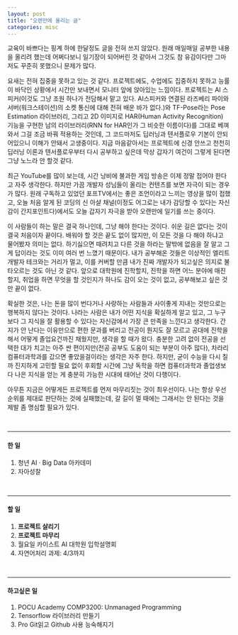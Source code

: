 ```yaml
---
layout: post
title: "오랜만에 올리는 글"
categories: misc
---
```


교육이 바쁘다는 핑계 하에 한달정도 글을 전혀 쓰지 않았다. 원래 매일매일 공부한 내용을 올리려 했는데 어쩌다보니 일기장이 되어버린 것 같아서 그것도 참 유감이다만 그마저도 꾸준히 못했으니 문제가 많다. 

요새는 전혀 집중을 못하고 있는 것 같다. 프로젝트에도, 수업에도 집중하지 못하고 능률이 바닥인 상황에서 시간만 보내면서 모니터 앞에 앉아있는 느낌이다. 프로젝트는 AI 스피커(이것도 그냥 조원 하나가 전담해서 맡고 있다. AI스피커와 연결된 라즈베리 파이와 서버(워크스테이션)의 소켓 통신에 대해 전혀 배운 바가 없다.)와 TF-Pose라는 Pose Estimation 라이브러리, 그리고 2D 이미지로 HAR(Human Activity Recognition) 기능을 구현한 남의 라이브러리(RNN for HAR인가 그 비슷한 이름이다)를 그대로 베껴와서 그걸 조금 바꿔 적용하는 것인데, 그 코드마저도 딥러닝과 텐서플로우 기본이 안되어있으니 이해가 안돼서 고생중이다. 지금 마음같아서는 프로젝트에 신경 안쓰고 천천히 딥러닝 이론과 텐서플로우부터 다시 공부하고 싶은데 막상 갑자기 여건이 그렇게 된다면 그냥 노느라 안 할것 같다.

최근 YouTube를 많이 보는데, 시간 낭비에 불과한 게임 방송은 이제 정말 접어야 한다고 자주 생각한다. 하지만 가끔 개발자 성님들이 올리는 컨텐츠를 보면 자극이 되는 경우가 많다. 원래 구독하고 있었던 포프TV에서는 좋은 조언이라고 느끼는 영상을 많이 접했고, 오늘 처음 알게 된 코딩의 신 아샬 채널(이정도 어그로는 내가 감당할 수 있다는 자신감이 간지포인트다)에서도 오늘 갑자기 자극을 받아 오랜만에 일기를 쓰는 중이다.

이 사람들이 하는 말은 결국 하나인데, 그냥 해야 한다는 것이다. 쉬운 길은 없다는 것이 결국 처음이자 끝이다. 배워야 할 것은 끝도 없이 많지만, 이 모든 것을 다 해야 하냐고 물어봤자 의미는 없다. 하기싫으면 때려치고 다른 것을 하라는 말밖에 없음을 잘 알고 그게 답이라는 것도 이미 여러 번 느꼈기 때문이다. 내가 공부해온 것들은 이상적인 엘리트 개발자 테크와는 거리가 멀고, 이를 커버할 만큼 내가 진짜 개발자가 되고싶은 의지로 불타오르는 것도 아닌 것 같다. 앞으로 대학원에 진학할지, 진학을 하면 어느 분야에 매진할지, 취업을 하면 무엇을 할 것인지가 하나도 감이 오는 것이 없고, 공부해보고 싶은 것만 끝이 없다.

확실한 것은, 나는 돈을 많이 번다거나 사랑하는 사람들과 사이좋게 지내는 것만으로는 행복하지 않다는 것이다. 나라는 사람은 내가 어떤 지식을 확실하게 알고 있고, 그 누구보다 그 지식을 잘 활용할 수 있다는 자신감에서 가장 큰 만족을 느낀다고 생각한다. 간지가 안 난다는 이유만으로 편한 문과를 버리고 전공이 뭔지도 잘 모르고 공대에 진학을 해서 어떻게 졸업요건까진 채웠지만, 생각을 할 때가 왔다. 충분한 고려 없이 전공을 선택한 대가 치고는 아주 싼 편이지만(전공 공부도 도움이 되는 부분이 아주 많다), 차라리 컴퓨터과학과를 갔으면 좋았을걸이라는 생각은 자주 한다. 하지만, 굳이 수능을 다시 칠까 진지하게 고민할 필요 없이 후회할 시간에 그냥 독학을 하면 컴퓨터과학과 졸업생보다 나은 지식을 얻는 게 충분히 가능한 시대에 태어난 것이 다행이다.

아무튼 지금은 어떻게든 프로젝트를 먼저 마무리짓는 것이 최우선이다. 나는 항상 우선 순위를 제대로 판단하는 것에 실패했는데, 갈 길이 멀 때에는 그래서는 안 된다는 것을 제발 좀 명심할 필요가 있다.


&nbsp;

-------------------------------------
#### 한 일
  1. 청년 AI · Big Data 아카데미
  2. 자아성찰

&nbsp;
&nbsp;

-------------------------------------
#### 할 일
  1. **프로젝트 살리기**
  2. **프로젝트 마무리**
  3. 월요일 카이스트 AI 대학원 입학설명회
  4. 자연어처리 과제: 4/3까지
 
 &nbsp;
 &nbsp;
 
 ------------------------------------
 #### 하고싶은 일
  1. POCU Academy COMP3200: Unmanaged Programming
  2. Tensorflow 라이브러리 만들기
  3. Pro Git읽고 Github 사용 능숙해지기
